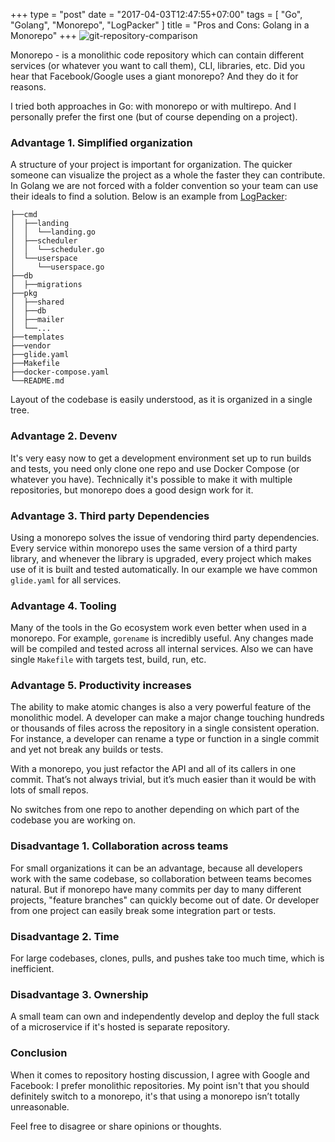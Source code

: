 +++
type = "post"
date = "2017-04-03T12:47:55+07:00"
tags = [ "Go", "Golang", "Monorepo", "LogPacker" ]
title = "Pros and Cons: Golang in a Monorepo"
+++
![git-repository-comparison](/git-repository-comparison.png)

Monorepo - is a monolithic code repository which can contain different services (or whatever you want to call them), CLI, libraries, etc. Did you hear that Facebook/Google uses a giant monorepo? And they do it for reasons.

I tried both approaches in Go: with monorepo or with multirepo. And I personally prefer the first one (but of course depending on a project).

### Advantage 1. Simplified organization

A structure of your project is important for organization. The quicker someone can visualize the project as a whole the faster they can contribute. In Golang we are not forced with a folder convention so your team can use their ideals to find a solution. Below is an example from [LogPacker](https://logpacker.com):

```
├──cmd
│  ├──landing
│  │  └──landing.go
│  ├──scheduler
│  │  └──scheduler.go
│  └──userspace
│     └──userspace.go
├──db
│  ├──migrations
├──pkg
│  ├──shared
│  ├──db
│  ├──mailer
│  └──...
├──templates
├──vendor
├──glide.yaml
├──Makefile
├──docker-compose.yaml
└──README.md
```

Layout of the codebase is easily understood, as it is organized in a single tree.

### Advantage 2. Devenv

It's very easy now to get a development environment set up to run builds and tests, you need only clone one repo and use Docker Compose (or whatever you have). Technically it's possible to make it with multiple repositories, but monorepo does a good design work for it.

### Advantage 3. Third party Dependencies

Using a monorepo solves the issue of vendoring third party dependencies. Every service within monorepo uses the same version of a third party library, and whenever the library is upgraded, every project which makes use of it is built and tested automatically. In our example we have common `glide.yaml` for all services.

### Advantage 4. Tooling

Many of the tools in the Go ecosystem work even better when used in a monorepo. For example, `gorename` is incredibly useful. Any changes made will be compiled and tested across all internal services. Also we can have single `Makefile` with targets test, build, run, etc.

### Advantage 5. Productivity increases

The ability to make atomic changes is also a very powerful feature of the monolithic model. A developer can make a major change touching hundreds or thousands of files across the repository in a single consistent operation. For instance, a developer can rename a type or function in a single commit and yet not break any builds or tests.

With a monorepo, you just refactor the API and all of its callers in one commit. That’s not always trivial, but it’s much easier than it would be with lots of small repos.

No switches from one repo to another depending on which part of the codebase you are working on.

### Disadvantage 1. Collaboration across teams

For small organizations it can be an advantage, because all developers work with the same codebase, so collaboration between teams becomes natural. But if monorepo have many commits per day to many different projects, "feature branches" can quickly become out of date. Or developer from one project can easily break some integration part or tests.

### Disadvantage 2. Time

For large codebases, clones, pulls, and pushes take too much time, which is inefficient.

### Disadvantage 3. Ownership

A small team can own and independently develop and deploy the full stack of a microservice if it's hosted is separate repository.

### Conclusion

When it comes to repository hosting discussion, I agree with Google and Facebook: I prefer monolithic repositories. My point isn't that you should definitely switch to a monorepo, it's that using a monorepo isn’t totally unreasonable.

Feel free to disagree or share opinions or thoughts.
